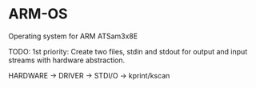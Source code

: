ARM-OS
======

Operating system for ARM ATSam3x8E

TODO:
1st priority: Create two files, stdin and stdout for output and input streams with hardware abstraction.

HARDWARE -> DRIVER -> STDI/O -> kprint/kscan 
